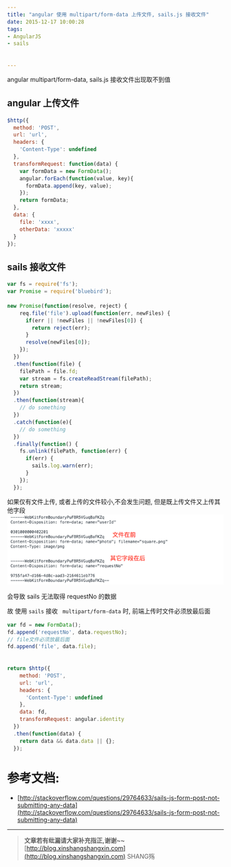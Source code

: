 ```yaml
---
title: "angular 使用 multipart/form-data 上传文件, sails.js 接收文件"
date: 2015-12-17 10:00:28
tags:
- AngularJS
- sails


---
```


angular multipart/form-data,  sails.js 接收文件出现取不到值
<!-- more -->




## angular 上传文件

```js
$http({
  method: 'POST',
  url: 'url',
  headers: {
    'Content-Type': undefined
  },
  transformRequest: function(data) {
    var formData = new FormData();
    angular.forEach(function(value, key){
      formData.append(key, value);
    });
    return formData;
  },
  data: {
    file: 'xxxx',
    otherData: 'xxxxx'  
  }
});
```

## sails 接收文件

```js
var fs = require('fs');
var Promise = require('bluebird');

new Promise(function(resolve, reject) {
    req.file('file').upload(function(err, newFiles) {
      if(err || !newFiles || !newFiles[0]) {
        return reject(err);
      }
      resolve(newFiles[0]);
    });
  })
  .then(function(file) {
    filePath = file.fd;
    var stream = fs.createReadStream(filePath);
    return stream;
  })
  .then(function(stream){
    // do something
  })
  .catch(function(e){
    // do something
  })
  .finally(function() {
    fs.unlink(filePath, function(err) {
      if(err) {
        sails.log.warn(err);
      }
    });
  });
```

如果仅有文件上传, 或者上传的文件较小,不会发生问题,
但是既上传文件又上传其他字段
![](/img/angularjs/form_data.png)

会导致 sails 无法取得 requestNo 的数据

故 使用 `sails` 接收  ` multipart/form-data` 时, 前端上传时文件必须放最后面

```js
var fd = new FormData();
fd.append('requestNo', data.requestNo);
// file文件必须放最后面
fd.append('file', data.file);


return $http({
    method: 'POST',
    url: 'url',
    headers: {
      'Content-Type': undefined
    },
    data: fd,
    transformRequest: angular.identity
  })
  .then(function(data) {
    return data && data.data || {};
  });
```


# 参考文档:

- [http://stackoverflow.com/questions/29764633/sails-js-form-post-not-submitting-any-data](http://stackoverflow.com/questions/29764633/sails-js-form-post-not-submitting-any-data)

-----------------------

> **文章若有纰漏请大家补充指正,谢谢~~**
> [http://blog.xinshangshangxin.com](http://blog.xinshangshangxin.com) SHANG殇

